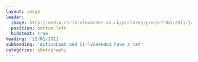 ```yaml
---
layout: image
leader:
  image: http://media.chris-alexander.co.uk/pictures/project365/2011/jan/22/220111.jpg
  position: bottom left
  hidetext: true
heading: '22/01/2011'
subheading: 'ActionLamb and GirlyGeekdom have a cat'
categories: photography
---
```


